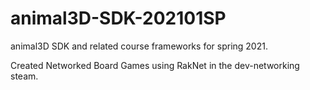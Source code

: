 # animal3D-SDK-202101SP
animal3D SDK and related course frameworks for spring 2021.

Created Networked Board Games using RakNet in the dev-networking steam.
